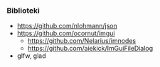 ### Biblioteki
* https://github.com/nlohmann/json
* https://github.com/ocornut/imgui
	* https://github.com/Nelarius/imnodes
	* https://github.com/aiekick/ImGuiFileDialog
* glfw, glad